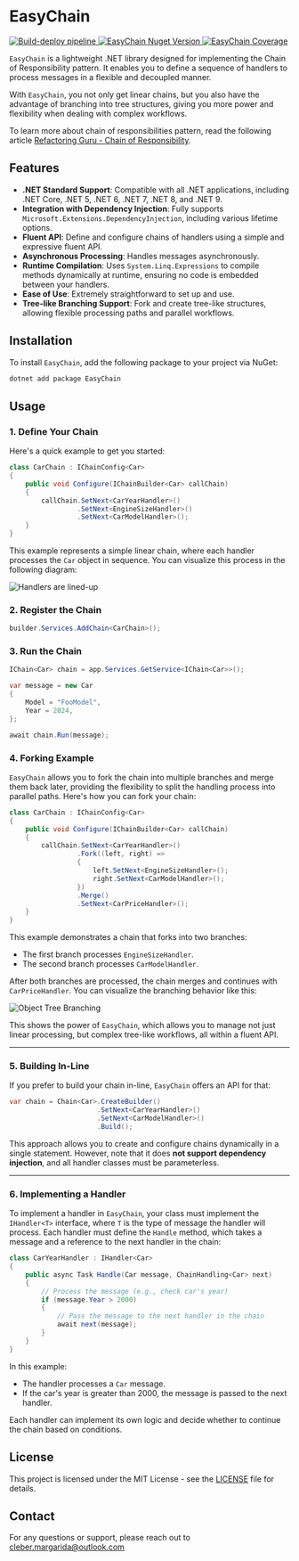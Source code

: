 # EasyChain

<p align="left">
  <a href="https://github.com/cleberMargarida/easy-chain/actions/workflows/workflow.yml">
    <img src="https://github.com/cleberMargarida/easy-chain/actions/workflows/workflow.yml/badge.svg" alt="Build-deploy pipeline">
  </a>
  <a href="https://www.nuget.org/packages/EasyChain">
    <img src="https://img.shields.io/nuget/vpre/EasyChain.svg" alt="EasyChain Nuget Version">
  </a>  
  <a href="https://github.com/cleberMargarida/easy-chain/actions/runs/10553862586#summary-29234823720">
    <img src="https://camo.githubusercontent.com/64e5de57df4409175a42e38d3fe23291f6fe8bc1ccf2bf2a2007c7af2df7832c/68747470733a2f2f696d672e736869656c64732e696f2f62616467652f436f6465253230436f7665726167652d38342532352d737563636573733f7374796c653d666c6174" alt="EasyChain Coverage">
  </a>
</p>

`EasyChain` is a lightweight .NET library designed for implementing the Chain of Responsibility pattern. It enables you to define a sequence of handlers to process messages in a flexible and decoupled manner. 

With `EasyChain`, you not only get linear chains, but you also have the advantage of branching into tree structures, giving you more power and flexibility when dealing with complex workflows.

To learn more about chain of responsibilities pattern, read the following article [Refactoring Guru - Chain of Responsibility](https://refactoring.guru/design-patterns/chain-of-responsibility).

## Features

- **.NET Standard Support**: Compatible with all .NET applications, including .NET Core, .NET 5, .NET 6, .NET 7, .NET 8, and .NET 9.
- **Integration with Dependency Injection**: Fully supports `Microsoft.Extensions.DependencyInjection`, including various lifetime options.
- **Fluent API**: Define and configure chains of handlers using a simple and expressive fluent API.
- **Asynchronous Processing**: Handles messages asynchronously.
- **Runtime Compilation**: Uses `System.Linq.Expressions` to compile methods dynamically at runtime, ensuring no code is embedded between your handlers.
- **Ease of Use**: Extremely straightforward to set up and use.
- **Tree-like Branching Support**: Fork and create tree-like structures, allowing flexible processing paths and parallel workflows.

## Installation

To install `EasyChain`, add the following package to your project via NuGet:

```bash
dotnet add package EasyChain
```

## Usage

### 1. Define Your Chain

Here's a quick example to get you started:

```csharp
class CarChain : IChainConfig<Car>
{
    public void Configure(IChainBuilder<Car> callChain)
    {
        callChain.SetNext<CarYearHandler>()
                 .SetNext<EngineSizeHandler>()
                 .SetNext<CarModelHandler>();
    }
}
```

This example represents a simple linear chain, where each handler processes the `Car` object in sequence. You can visualize this process in the following diagram:

![Handlers are lined-up](https://refactoring.guru/images/patterns/diagrams/chain-of-responsibility/solution1-en.png)

### 2. Register the Chain

```csharp
builder.Services.AddChain<CarChain>();
```

### 3. Run the Chain

```csharp
IChain<Car> chain = app.Services.GetService<IChain<Car>>();

var message = new Car
{
    Model = "FooModel",
    Year = 2024,
};

await chain.Run(message);
```

### 4. Forking Example

`EasyChain` allows you to fork the chain into multiple branches and merge them back later, providing the flexibility to split the handling process into parallel paths. Here's how you can fork your chain:

```csharp
class CarChain : IChainConfig<Car>
{
    public void Configure(IChainBuilder<Car> callChain)
    {
        callChain.SetNext<CarYearHandler>()
                 .Fork((left, right) =>
                 {
                     left.SetNext<EngineSizeHandler>();
                     right.SetNext<CarModelHandler>();
                 })
                 .Merge()
                 .SetNext<CarPriceHandler>();
    }
}
```

This example demonstrates a chain that forks into two branches:
- The first branch processes `EngineSizeHandler`.
- The second branch processes `CarModelHandler`.

After both branches are processed, the chain merges and continues with `CarPriceHandler`. You can visualize the branching behavior like this:

![Object Tree Branching](https://refactoring.guru/images/patterns/diagrams/chain-of-responsibility/solution2-en.png)

This shows the power of `EasyChain`, which allows you to manage not just linear processing, but complex tree-like workflows, all within a fluent API.

---

### 5. Building In-Line

If you prefer to build your chain in-line, `EasyChain` offers an API for that:

```csharp
var chain = Chain<Car>.CreateBuilder()
                      .SetNext<CarYearHandler>()
                      .SetNext<CarModelHandler>()
                      .Build();
```

This approach allows you to create and configure chains dynamically in a single statement. However, note that it does **not support dependency injection**, and all handler classes must be parameterless.

---
### 6. Implementing a Handler

To implement a handler in `EasyChain`, your class must implement the `IHandler<T>` interface, where `T` is the type of message the handler will process. Each handler must define the `Handle` method, which takes a message and a reference to the next handler in the chain:

```csharp
class CarYearHandler : IHandler<Car>
{
    public async Task Handle(Car message, ChainHandling<Car> next)
    {
        // Process the message (e.g., check car's year)
        if (message.Year > 2000)
        {
            // Pass the message to the next handler in the chain
            await next(message);
        }
    }
}
```

In this example:
- The handler processes a `Car` message.
- If the car's year is greater than 2000, the message is passed to the next handler.
  
Each handler can implement its own logic and decide whether to continue the chain based on conditions.

## License

This project is licensed under the MIT License - see the [LICENSE](https://github.com/git/git-scm.com/blob/main/MIT-LICENSE.txt) file for details.

## Contact

For any questions or support, please reach out to cleber.margarida@outlook.com
